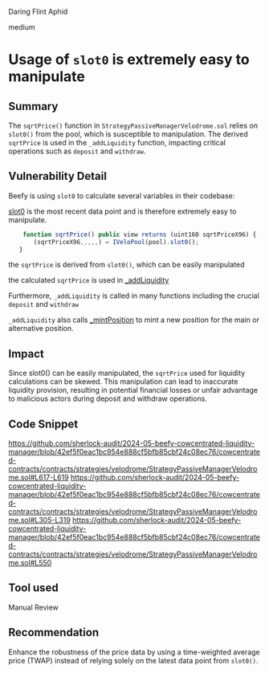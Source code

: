 Daring Flint Aphid

medium

# Usage of `slot0` is extremely easy to manipulate

## Summary
The `sqrtPrice()` function in `StrategyPassiveManagerVelodrome.sol` relies on `slot0()` from the pool, which is susceptible to manipulation. The derived `sqrtPrice` is used in the `_addLiquidity` function, impacting critical operations such as `deposit` and `withdraw`.

## Vulnerability Detail
Beefy is using `slot0` to calculate several variables in their codebase:

 [slot0](https://docs.uniswap.org/contracts/v3/reference/core/interfaces/pool/IUniswapV3PoolState#slot0) is the most recent data point and is therefore extremely easy to manipulate.

 ```js
     function sqrtPrice() public view returns (uint160 sqrtPriceX96) {
        (sqrtPriceX96,,,,,) = IVeloPool(pool).slot0();
    }
 ```
 the `sqrtPrice` is derived from `slot0()`, which can be easily manipulated

 the calculated `sqrtPrice` is used in [_addLiquidity](https://github.com/sherlock-audit/2024-05-beefy-cowcentrated-liquidity-manager/blob/42ef5f0eac1bc954e888cf5bfb85cbf24c08ec76/cowcentrated-contracts/contracts/strategies/velodrome/StrategyPassiveManagerVelodrome.sol#L254)

Furthermore, `_addLiquidity` is called in many functions including the crucial `deposit` and `withdraw`

`_addLiquidity` also calls [_mintPosition](https://github.com/sherlock-audit/2024-05-beefy-cowcentrated-liquidity-manager/blob/42ef5f0eac1bc954e888cf5bfb85cbf24c08ec76/cowcentrated-contracts/contracts/strategies/velodrome/StrategyPassiveManagerVelodrome.sol#L297) to mint a new position for the main or alternative position.
## Impact
Since slot0() can be easily manipulated, the `sqrtPrice` used for liquidity calculations can be skewed. This manipulation can lead to inaccurate liquidity provision, resulting in potential financial losses or unfair advantage to malicious actors during deposit and withdraw operations.

## Code Snippet
https://github.com/sherlock-audit/2024-05-beefy-cowcentrated-liquidity-manager/blob/42ef5f0eac1bc954e888cf5bfb85cbf24c08ec76/cowcentrated-contracts/contracts/strategies/velodrome/StrategyPassiveManagerVelodrome.sol#L617-L619
https://github.com/sherlock-audit/2024-05-beefy-cowcentrated-liquidity-manager/blob/42ef5f0eac1bc954e888cf5bfb85cbf24c08ec76/cowcentrated-contracts/contracts/strategies/velodrome/StrategyPassiveManagerVelodrome.sol#L305-L319
https://github.com/sherlock-audit/2024-05-beefy-cowcentrated-liquidity-manager/blob/42ef5f0eac1bc954e888cf5bfb85cbf24c08ec76/cowcentrated-contracts/contracts/strategies/velodrome/StrategyPassiveManagerVelodrome.sol#L550
## Tool used
Manual Review

## Recommendation
Enhance the robustness of the price data by using a time-weighted average price (TWAP) instead of relying solely on the latest data point from `slot0()`. 